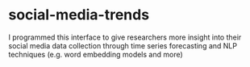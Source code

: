 # social-media-trends
I programmed this interface to give researchers more insight into their social media data collection through time series forecasting and NLP techniques (e.g. word embedding models and more)
